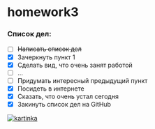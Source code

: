 # homework3

### Список дел:
* [ ] ~~Написать список дел~~
* [x] Зачеркнуть пункт 1
* [x] Сделать вид, что очень занят работой
* [ ] ...
* [ ] Придумать интересный предыдущий пункт
* [x] Посидеть в интернете
* [x] Сказать, что очень устал сегодня
* [x] Закинуть список дел на GitHub

[![kartinka](https://krot.info/uploads/posts/2022-01/thumbs/1642696201_4-krot-info-p-ataka-titanov-art-4.jpg)](https://www.youtube.com/watch?v=vcPgZRXBt-Y)